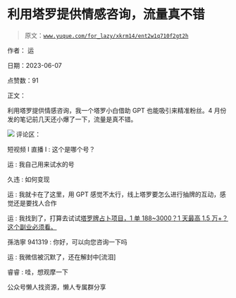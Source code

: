 # 利用塔罗提供情感咨询，流量真不错

> 原文：[`www.yuque.com/for_lazy/xkrm14/ent2w1q710f2gt2h`](https://www.yuque.com/for_lazy/xkrm14/ent2w1q710f2gt2h)



作者： 运



日期：2023-06-07



点赞数：91



正文：



利用塔罗提供情感咨询，我一个塔罗小白借助 GPT 也能吸引来精准粉丝。4 月份发的笔记前几天还小爆了一下，流量是真不错。



![](img/76d117beaf3bec66911ffa90ae7cef41.png)  <ne-p id="u20ed2277" data-lake-id="u20ed2277">评论区：



短视频 I 直播 I : 这个是哪个号？



运 : 我自己用来试水的号



久违 : 如何变现



运 : 我就卡在了这里，用 GPT 感觉不太行，线上塔罗要怎么进行抽牌的互动，感觉还是要找人合作



运 : 我找到了，打算去试试[塔罗牌占卜项目，1 单 188~3000？1 天最高 1.5 万+？这个副业必须看。](https://t.zsxq.com/0eJTiRzVg)



孫浩寧 941319 : 你好，可以向您咨询一下吗



运 : 我微信被沉默了，还在解封中[流泪]



睿睿 : 哇，想观摩一下



公众号懒人找资源，懒人专属群分享

</ne-p>